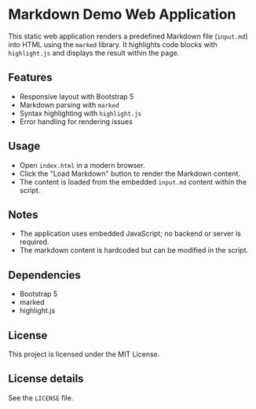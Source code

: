 # Markdown Demo Web Application

This static web application renders a predefined Markdown file (`input.md`) into HTML using the `marked` library. It highlights code blocks with `highlight.js` and displays the result within the page.

## Features
- Responsive layout with Bootstrap 5
- Markdown parsing with `marked`
- Syntax highlighting with `highlight.js`
- Error handling for rendering issues

## Usage
- Open `index.html` in a modern browser.
- Click the "Load Markdown" button to render the Markdown content.
- The content is loaded from the embedded `input.md` content within the script.

## Notes
- The application uses embedded JavaScript; no backend or server is required.
- The markdown content is hardcoded but can be modified in the script.

## Dependencies
- Bootstrap 5
- marked
- highlight.js

## License
This project is licensed under the MIT License.

## License details
See the `LICENSE` file.
